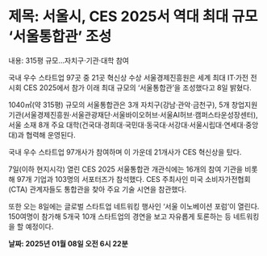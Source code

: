 # **제목: 서울시, CES 2025서 역대 최대 규모 ‘서울통합관’ 조성**

  내용: 315평 규모…자치구·기관·대학 참여

국내 우수 스타트업 97곳 중 21곳 혁신상 수상 서울경제진흥원은 세계 최대 IT·가전 전시회 CES 2025에서 참가 이래 최대 규모의 ‘서울통합관’을 조성했다고 8일 밝혔다.

1040㎡(약 315평) 규모의 서울통합관은 3개 자치구(강남·관악·금천구), 5개 창업지원 기관(서울경제진흥원·서울관광재단·서울바이오허브·서울AI허브·캠퍼스타운성장센터), 서울 소재 8개 주요 대학(건국대·경희대·국민대·동국대·서강대·서울시립대·연세대·중앙대)과 협력해 운영된다.

국내 우수 스타트업 97개사가 참여하며 이 가운데 21개사가 CES 혁신상을 탔다.

7일(이하 현지시각) 열린 CES 2025 서울통합관 개관식에는 16개의 참여 기관을 비롯해 97개 기업과 103명의 서포터즈가 참석했다. CES 주최사인 미국 소비자가전협회(CTA) 관계자들도 통합관을 찾아 주요 기술 시연을 참관했다.

또한 오는 8일에는 글로벌 스타트업 네트워킹 행사인 ‘서울 이노베이션 포럼’이 열린다. 150여명이 참가해 5개국 10개 스타트업의 경연을 보고 자유롭게 토론하는 등 네트워킹을 할 예정이다.

  **날짜: 2025년 01월 08일 오전 6시 22분**